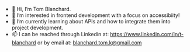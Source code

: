 - 👋 Hi, I’m Tom Blanchard.
- 👀 I’m interested in frontend development with a focus on accessibiity!
- 🌱 I’m currently learning about APIs and how to integrate them into project development. 
- 📫 I can be reached through Linkedin at: https://www.linkedin.com/in/t-blanchard or by email at: blanchard.tom.k@gmail.com

<!---
tomkblanchard/tomkblanchard is a ✨ special ✨ repository because its `README.md` (this file) appears on your GitHub profile.
You can click the Preview link to take a look at your changes.
--->

